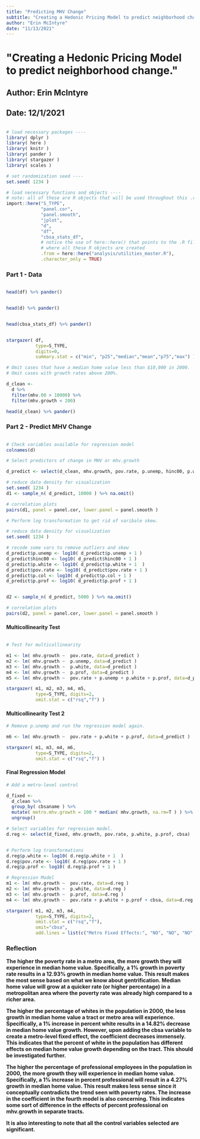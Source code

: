 ```yaml
---
title: "Predicting MHV Change"
subtitle: "Creating a Hedonic Pricing Model to predict neighborhood change."
author: "Erin McIntyre"
date: "11/13/2021"
---
```



# "Creating a Hedonic Pricing Model to predict neighborhood change."

## Author: Erin McIntyre

## Date: 12/1/2021

```r

# load necessary packages ----
library( dplyr )
library( here )
library( knitr )
library( pander )
library( stargazer )
library( scales )

# set randomization seed ----
set.seed( 1234 )

# load necessary functions and objects ----
# note: all of these are R objects that will be used throughout this .rmd file
import::here("S_TYPE",
             "panel.cor",
             "panel.smooth",
             "jplot",
             "d",
             "df",
             "cbsa_stats_df",
             # notice the use of here::here() that points to the .R file
             # where all these R objects are created
             .from = here::here("analysis/utilities_master.R"),
             .character_only = TRUE)

```


### Part 1 - Data


```r

head(df) %>% pander()

```

```r

head(d) %>% pander()

```

```r

head(cbsa_stats_df) %>% pander()

```


```r

stargazer( df, 
           type=S_TYPE, 
           digits=0, 
           summary.stat = c("min", "p25","median","mean","p75","max") )

```


```r
# Omit cases that have a median home value less than $10,000 in 2000.
# Omit cases with growth rates above 200%.

d_clean <-
  d %>% 
  filter(mhv.00 > 10000) %>% 
  filter(mhv.growth < 200)

head(d_clean) %>% pander()
```



### Part 2 - Predict MHV Change


```r

# Check variables available for regression model
colnames(d)

```

  

```r scatter plot 1
# Select predictors of change in MHV or mhv.growth

d_predict <- select(d_clean, mhv.growth, pov.rate, p.unemp, hinc00, p.white, p.col, p.prof)

# reduce data density for visualization
set.seed( 1234 )
d1 <- sample_n( d_predict, 10000 ) %>% na.omit()

# correlation plots
pairs(d1, panel = panel.cor, lower.panel = panel.smooth )

```



```r scatter plot 2
# Perform log transformation to get rid of varibale skew.

# reduce data density for visualization
set.seed( 1234 )

# recode some vars to remove outliers and skew
d_predict$p.unemp <- log10( d_predict$p.unemp + 1 )
d_predict$hinc00 <- log10( d_predict$hinc00 + 1 )
d_predict$p.white <- log10( d_predict$p.white + 1  )
d_predict$pov.rate <- log10( d_predict$pov.rate + 1 )
d_predict$p.col <- log10( d_predict$p.col + 1 )
d_predict$p.prof <- log10( d_predict$p.prof + 1 )


d2 <- sample_n( d_predict, 5000 ) %>% na.omit()

# correlation plots
pairs(d2, panel = panel.cor, lower.panel = panel.smooth )

```

#### Multicollinearity Test

```r

# Test for multicollinearity

m1 <- lm( mhv.growth ~  pov.rate, data=d_predict )
m2 <- lm( mhv.growth ~  p.unemp, data=d_predict )
m3 <- lm( mhv.growth ~  p.white, data=d_predict )
m4 <- lm( mhv.growth ~  p.prof, data=d_predict )
m5 <- lm( mhv.growth ~  pov.rate + p.unemp + p.white + p.prof, data=d_predict )

stargazer( m1, m2, m3, m4, m5,
           type=S_TYPE, digits=2,
           omit.stat = c("rsq","f") )


```

#### Multicollinearity Test 2

```r
# Remove p.unemp and run the regression model again. 

m6 <- lm( mhv.growth ~  pov.rate + p.white + p.prof, data=d_predict )

stargazer( m1, m3, m4, m6,
           type=S_TYPE, digits=2,
           omit.stat = c("rsq","f") )


```

#### Final Regression Model

```r
# Add a metro-level control

d_fixed <- 
  d_clean %>%
  group_by( cbsaname ) %>%
  mutate( metro.mhv.growth = 100 * median( mhv.growth, na.rm=T ) ) %>%
  ungroup() 

# Select variables for regression model.
d.reg <- select(d_fixed, mhv.growth, pov.rate, p.white, p.prof, cbsa)


# Perform log transformations
d.reg$p.white <- log10( d.reg$p.white + 1  )
d.reg$pov.rate <- log10( d.reg$pov.rate + 1 )
d.reg$p.prof <- log10( d.reg$p.prof + 1 )

# Regression Model
m1 <- lm( mhv.growth ~  pov.rate, data=d.reg )
m2 <- lm( mhv.growth ~  p.white, data=d.reg )
m3 <- lm( mhv.growth ~  p.prof, data=d.reg )
m4 <- lm( mhv.growth ~  pov.rate + p.white + p.prof + cbsa, data=d.reg )

stargazer( m1, m2, m3, m4,
           type=S_TYPE, digits=2,
           omit.stat = c("rsq","f"),
           omit="cbsa",
           add.lines = list(c("Metro Fixed Effects:", "NO", "NO", "NO", "YES")) )

```


### Reflection


**The higher the poverty rate in a metro area, the more growth they will experience in median home value. Specifically, a 1% growth in poverty rate results in a 12.93% growth in median home value. This result makes the most sense based on what we know about gentrification. Median home value will grow at a quicker rate (or higher percentage) in a metropolitan area where the poverty rate was already high compared to a richer area.**

**The higher the percentage of whites in the population in 2000, the less growth in median home value a tract or metro area will experience. Specifically, a 1% increase in percent white results in a 14.82% decrease in median home value growth. However, upon adding the cbsa variable to create a metro-level fixed effect, the coefficient decreases immensely. This indicates that the percent of white in the population has different effects on median home value growth depending on the tract. This should be investigated further.**

**The higher the percentage of professional employees in the population in 2000, the more growth they will experience in median home value. Specifically, a 1% increase in percent professional will result in a 4.27% growth in median home value. This result makes less sense since it conceptually contradicts the trend seen with poverty rates. The increase in the coefficient in the fourth model is also concerning. This indicates some sort of difference in the effects of percent professional on mhv.growth in separate tracts.**

**It is also interesting to note that all the control variables selected are significant.**


